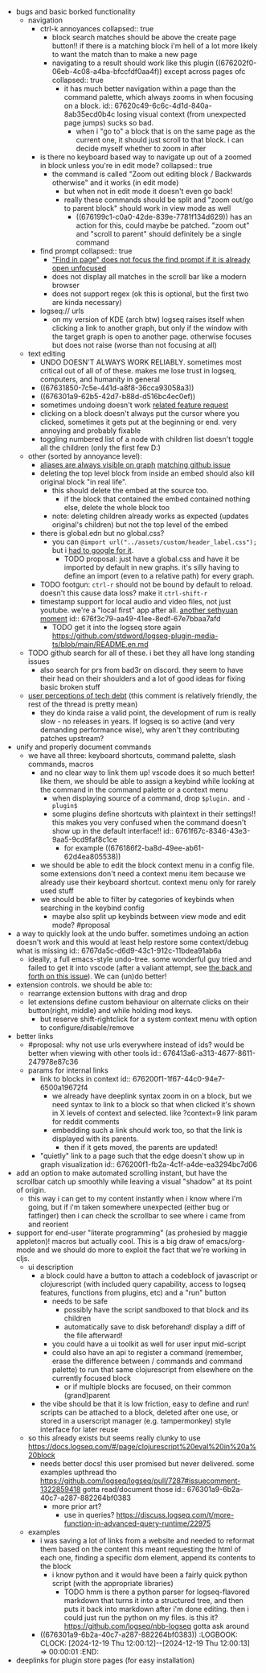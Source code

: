 - bugs and basic borked functionality
	- navigation
		- ctrl-k annoyances
		  collapsed:: true
			- block search matches should be above the create page button!! if there is a matching block i'm hell of a lot more likely to want the match than to make a new page
			- navigating to a result should work like this plugin ((676202f0-06eb-4c08-a4ba-bfccfdf0aa4f)) except across pages ofc
			  collapsed:: true
				- it has much better navigation within a page than the command palette, which always zooms in when focusing on a block.
				  id:: 67620c49-6c6c-4d1d-840a-8ab35ecd0b4c
				  losing visual context (from unexpected page jumps) sucks so bad.
					- when i "go to" a block that is on the same page as the current one, it should just scroll to that block. i can decide myself whether to zoom in after
		- is there no keyboard based way to navigate up out of a zoomed in block unless you're in edit mode?
		  collapsed:: true
			- the command is called "Zoom out editing block / Backwards otherwise" and it works (in edit mode)
				- but when not in edit mode it doesn't even go back!
				- really these commands should be split and "zoom out/go to parent block" should work in view mode as well
					- ((676199c1-c0a0-42de-839e-7781f134d629)) has an action for this, could maybe be patched. "zoom out" and "scroll to parent" should definitely be a single command
		- find prompt
		  collapsed:: true
			- ["Find in page" does not focus the find prompt if it is already open unfocused](https://github.com/logseq/logseq/issues/8360)
			- does not display all matches in the scroll bar like a modern browser
			- does not support regex (ok this is optional, but the first two are kinda necessary)
		- logseq:// urls
			- on my version of KDE (arch btw) logseq raises itself when clicking a link to another graph, but only if the window with the target graph is open to another page. otherwise focuses but does not raise (worse than not focusing at all)
	- text editing
		- UNDO DOESN'T ALWAYS WORK RELIABLY. sometimes  most critical out of all of of these. makes me lose trust in logseq, computers, and humanity in general
		- ((67631850-7c5e-441d-a8f8-36cca93058a3))
		- ((676301a9-62b5-42d7-b88d-d516bc4ec0ef))
		- sometimes undoing doesn't work [related feature request](((6767da5c-d6d9-43c1-912c-11bdea91ab6a)))
		- clicking on a block doesn't always put the cursor where you clicked, sometimes it gets put at the beginning or end. very annoying and probably fixable
		- toggling numbered list of a node with children list doesn't toggle all the children (only the first few D:)
	- other (sorted by annoyance level):
		- [aliases are always visible on graph](https://discuss.logseq.com/t/improve-implementation-of-aliases/81/40) [matching github issue](https://github.com/logseq/logseq/issues/4709)
		- deleting the top level block from inside an embed should also kill original block "in real life".
			- this should delete the embed at the source too.
				- if the block that contained the embed contained nothing else, delete the whole block too
			- note: deleting children already works as expected (updates original's children) but not the top level of the embed
		- there is global.edn but no global.css?
			- you can `@import url("../assets/custom/header_label.css");` but i [had to google for it](https://discuss.logseq.com/t/custom-css-cant-import/3297/4).
				- TODO proposal: just have a global.css and have it be imported by default in new graphs. it's silly having to define an import (even to a relative path) for every graph.
		- TODO footgun: `ctrl-r` should not be bound by default to reload. doesn't this cause data loss? make it `ctrl-shift-r`
		- timestamp support for local audio and video files, not just youtube. we're a "local first" app after all. [another sethyuan moment](https://web.archive.org/web/20240826181136/https://github.com/sethyuan/logseq-plugin-media-ts/blob/master/README.en.md)
		  id:: 676f3c79-aa49-41ee-8edf-67e7bbaa7afd
			- TODO get it into the logseq store again https://github.com/stdword/logseq-plugin-media-ts/blob/main/README.en.md
	- TODO github search for all of these. i bet they all have long standing issues
		- also search for prs from bad3r on discord. they seem to have their head on their shoulders and a lot of good ideas for fixing basic broken stuff
	- [user perceptions of tech debt](https://old.reddit.com/r/logseq/comments/1cc6jiz/the_logseq_team_is_a_terrible_steward_of_logseq/l1kvi9t/) (this comment is relatively friendly, the rest of the thread is pretty mean)
		- they do kinda raise a valid point, the development of rum is really slow - no releases in years. If logseq is so active (and very demanding performance wise), why aren't they contributing patches upstream?
- unify and properly document commands
	- we have all three: keyboard shortcuts, command palette, slash commands, macros
		- and no clear way to link them up! vscode does it so much better! like them, we should be able to assign a keybind while looking at the command in the command palette or a context menu
			- when displaying source of a command, drop `$plugin.` and `-plugin$`
			- some plugins define shortcuts with plaintext in their settings!! this makes you very confused when the command doesn't show up in the default interface!!
			  id:: 6761f67c-8346-43e3-9aa5-9cd9faf8c1ce
				- for example ((676186f2-ba8d-49ee-ab61-62d4ea805538))
		- we should be able to edit the block context menu in a config file. some extensions don't need a context menu item because we already use their keyboard shortcut. context menu only for rarely used stuff
		- we should be able to filter by categories of keybinds when searching in the keybind config
			- maybe also split up keybinds between view mode and edit mode? #proposal
- a way to quickly look at the undo buffer. sometimes undoing an action doesn't work and this would at least help restore some context/debug what is missing
  id:: 6767da5c-d6d9-43c1-912c-11bdea91ab6a
	- ideally, a full emacs-style undo-tree. some wonderful guy tried and failed to get it into vscode (after a valiant attempt, see [the back and forth on this issue](https://github.com/microsoft/vscode/issues/20889)). We can (un)do better!
- extension controls. we should be able to:
	- rearrange extension buttons with drag and drop
	- let extensions define custom behaviour on alternate clicks on their button(right, middle) and while holding mod keys.
		- but reserve shift-rightclick for a system context menu with option to configure/disable/remove
- better links
	- #proposal: why not use urls everywhere instead of ids? would be better when viewing with other tools
	  id:: 676413a6-a313-4677-8611-247978e87c36
	- params for internal links
		- link to blocks in context
		  id:: 676200f1-1f67-44c0-94e7-6500a19672f4
			- we already have deeplink syntax zoom in on a block, but we need syntax to link to a block so that when clicked it's shown in X levels of context and selected. like ?context=9 link param for reddit comments
			- embedding such a link should work too, so that the link is displayed with its parents.
				- then if it gets moved, the parents are updated!
		- "quietly" link to a page such that the edge doesn't show up in graph visualization
		  id:: 676200f1-fb2a-4c1f-a4de-ea3294bc7d06
- add an option to make automated scrolling instant, but have the scrollbar catch up smoothly while leaving a visual "shadow" at its point of origin.
	- this way i can get to my content instantly when i know where i'm going, but if i'm taken somewhere unexpected (either bug or fatfinger) then i can check the scrollbar to see where i came from and reorient
- support for end-user "literate programming" (as prohesied by maggie appleton)! macros but actually cool. This is a big draw of emacs/org-mode and we should do more to exploit the fact that we're working in cljs.
	- ui description
		- a block could have a button to attach a codeblock of javascript or clojurescript (with included query capability, access to logseq features, functions from plugins, etc) and a "run" button
			- needs to be safe
				- possibly have the script sandboxed to that block and its children
				- automatically save to disk beforehand! display a diff of the file afterward!
			- you could have a ui toolkit as well for user input mid-script
			- could also have an api to register a command (remember, erase the difference between / commands and command palette) to run that same clojurescript from elsewhere on the currently focused block
				- or if multiple blocks are focused, on their common (grand)parent
		- the vibe should be that it is low friction, easy to define and run!
		  scripts can be attached to a block, deleted after one use, or stored in a userscript manager (e.g. tampermonkey) style interface for later reuse
	- so this already exists but seems really clunky to use https://docs.logseq.com/#/page/clojurescript%20eval%20in%20a%20block
		- needs better docs! this user promised but never delivered. some examples upthread tho https://github.com/logseq/logseq/pull/7287#issuecomment-1322859418 gotta read/document those
		  id:: 676301a9-6b2a-40c7-a287-882264bf0383
			- more prior art?
				- use in queries? https://discuss.logseq.com/t/more-function-in-advanced-query-runtime/22975
	- examples
		- i was saving a lot of links from a website and needed to reformat them based on the content
		  this meant requesting the html of each one, finding a specific dom element, append its contents to the block
			- i know python and it would have been a fairly quick python script (with the appropriate libraries)
				- TODO hmm is there a python parser for logseq-flavored markdown that turns it into a structured tree, and then puts it back into markdown after i'm done editing. then i could just run the python on my files. is this it? https://github.com/logseq/nbb-logseq gotta ask around
		- ((676301a9-6b2a-40c7-a287-882264bf0383))
		  :LOGBOOK:
		  CLOCK: [2024-12-19 Thu 12:00:12]--[2024-12-19 Thu 12:00:13] =>  00:00:01
		  :END:
- deeplinks for plugin store pages (for easy installation)
